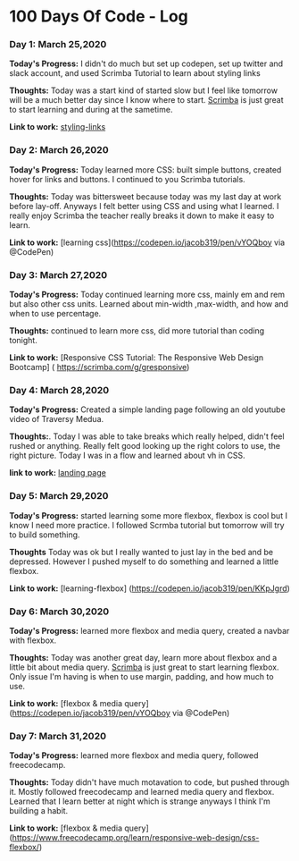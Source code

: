 # 100 Days Of Code - Log

### Day 1: March 25,2020


**Today's Progress:** I didn't do much but set up codepen, set up twitter and slack account, and used Scrimba Tutorial to learn about styling links

**Thoughts:** Today was a start kind of started slow but I feel like tomorrow will be a much better day since I know where to start. [Scrimba](https://scrimba.com/) is just great to start learning and during at the sametime.


**Link to work:**
[styling-links](https://codepen.io/jacob319/pen/abOQpdv)



### Day 2: March 26,2020

**Today's Progress:** Today learned more CSS: built simple buttons, created hover for links and buttons.
I continued to you Scrimba tutorials.

**Thoughts:** Today was bittersweet because today was my last day at work before lay-off. Anyways I felt better using CSS and using what I learned. I really enjoy Scrimba the teacher really breaks it down to make it easy to learn.


**Link to work:**
[learning css](https://codepen.io/jacob319/pen/vYOQboy via @CodePen)


### Day 3: March 27,2020

**Today's Progress:** Today continued learning more css, mainly em and rem but also other css units. Learned about min-width ,max-width, and how and when to use percentage.

**Thoughts:** continued to learn more css, did more tutorial than coding tonight. 

**Link to work:**
[Responsive CSS Tutorial: The Responsive Web Design Bootcamp] ( https://scrimba.com/g/gresponsive)

### Day 4: March 28,2020

**Today's Progress:** Created a simple landing page following an old youtube video of Traversy Medua.

**Thoughts:**. Today I was able to take breaks which really helped, didn't feel rushed or anything. Really felt good looking up the right colors to use, the right picture. Today I was in a flow and learned about vh in CSS.

**link to work:** 
[landing page]( https://codepen.io/jacob319/pen/MWwZqEy?editors=1100)

### Day 5: March 29,2020

**Today's Progress:** started learning some more flexbox, flexbox is cool but I know I need more practice. I followed Scrmba tutorial but tomorrow will try to build something. 

**Thoughts** Today was ok but I really wanted to just lay in the bed and be depressed. However I pushed myself to do something and learned a little flexbox.

**Link to work:**
[learning-flexbox] (https://codepen.io/jacob319/pen/KKpJgrd)


### Day 6: March 30,2020


**Today's Progress:** learned more flexbox and media query, created a navbar with flexbox.

**Thoughts:** Today was another great day, learn more about flexbox and a little bit about media query. [Scrimba](https://scrimba.com/) is just great to start learning flexbox. Only issue I'm having is when to use margin, padding, and how much to use.


**Link to work:**
[flexbox & media query] (https://codepen.io/jacob319/pen/vYOQboy via @CodePen)


### Day 7: March 31,2020


**Today's Progress:** learned more flexbox and media query, followed freecodecamp.

**Thoughts:** Today didn't have much motavation to code, but pushed through it. Mostly followed freecodecamp and learned media query and flexbox. Learned that I learn better at night which is strange anyways I think I'm building a habit.


**Link to work:**
[flexbox & media query] (https://www.freecodecamp.org/learn/responsive-web-design/css-flexbox/)










<!--### Day 0: February 30, 2016 (Example 1)
##### (delete me or comment me out)

**Today's Progress**: Fixed CSS, worked on canvas functionality for the app.

**Thoughts:** I really struggled with CSS, but, overall, I feel like I am slowly getting better at it. Canvas is still new for me, but I managed to figure out some basic functionality.

**Link to work:** [Calculator App](http://www.example.com)

### Day 0: February 30, 2016 (Example 2)
##### (delete me or comment me out)

**Today's Progress**: Fixed CSS, worked on canvas functionality for the app.

**Thoughts**: I really struggled with CSS, but, overall, I feel like I am slowly getting better at it. Canvas is still new for me, but I managed to figure out some basic functionality.

**Link(s) to work**: [Calculator App](http://www.example.com)


### Day 1: June 27, Monday

**Today's Progress**: I've gone through many exercises on FreeCodeCamp.

**Thoughts** I've recently started coding, and it's a great feeling when I finally solve an algorithm challenge after a lot of attempts and hours spent.

**Link(s) to work**
1. [Find the Longest Word in a String](https://www.freecodecamp.com/challenges/find-the-longest-word-in-a-string)
2. [Title Case a Sentence](https://www.freecodecamp.com/challenges/title-case-a-sentence)-->
